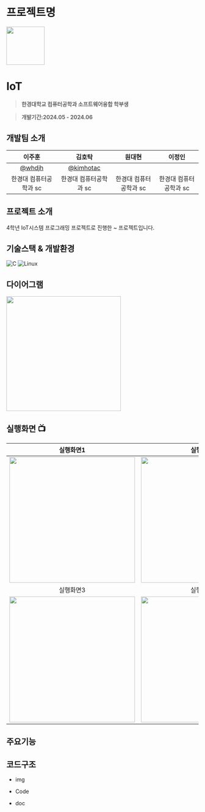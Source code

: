 # 프로젝트명
<img src="" width="100" height="100"/>

# IoT 
> **한경대학교 컴퓨터공학과 소프트웨어융합 학부생**

> **개발기간:2024.05 - 2024.06**

## 개발팀 소개
|      이주훈       |       김호탁      |       원대현     |       이정인     |
| :-------------: | :-------------: | :-------------: | :-------------: |
|   [@whdjh](https://github.com/whdjh)   |    [@kimhotac](https://github.com/kimhotac)   |  |  |
| 한경대 컴퓨터공학과 sc | 한경대 컴퓨터공학과 sc | 한경대 컴퓨터공학과 sc | 한경대 컴퓨터공학과 sc |

## 프로젝트 소개
4학년 IoT시스템 프로그래밍 프로젝트로 진행한 ~ 프로젝트입니다. 

## 기술스택 & 개발환경
![C]()
![Linux]()             

## 다이어그램
<img src="주소입력" width="300" height="300"/>

## 실행화면 📺
| 실행화면1 | 실행화면2 |
| :-------------------------------------------: | :------------: |
| <img width="329" src="주소입력"/> | <img width="329" src="주소입력"/> |  
| 실행화면3 | 실행화면4 |  
| <img width="329" src="주소입력"/> | <img width="329" src="주소입력"/> |

## 주요기능

## 코드구조
* img
  
* Code
  
* doc
